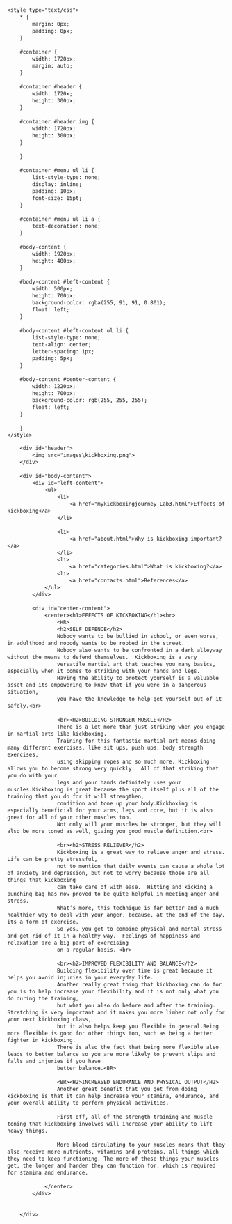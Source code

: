 <!DOCTYPE html>
<html>

<head>
    <meta charset="utf-8">
    <meta name="viewport" content="width=device-width, initial-scale=1">
    <title></title>

    <style type="text/css">
        * {
            margin: 0px;
            padding: 0px;
        }

        #container {
            width: 1720px;
            margin: auto;
        }

        #container #header {
            width: 1720x;
            height: 300px;
        }

        #container #header img {
            width: 1720px;
            height: 300px;
        }

        }

        #container #menu ul li {
            list-style-type: none;
            display: inline;
            padding: 10px;
            font-size: 15pt;
        }

        #container #menu ul li a {
            text-decoration: none;
        }

        #body-content {
            width: 1920px;
            height: 400px;
        }

        #body-content #left-content {
            width: 500px;
            height: 700px;
            background-color: rgba(255, 91, 91, 0.801);
            float: left;
        }

        #body-content #left-content ul li {
            list-style-type: none;
            text-align: center;
            letter-spacing: 1px;
            padding: 5px;
        }

        #body-content #center-content {
            width: 1220px;
            height: 700px;
            background-color: rgb(255, 255, 255);
            float: left;
        }

        }
    </style>
</head>

<body>
    <div id="container">

        <div id="header">
            <img src="images\kickboxing.png">
        </div>

        <div id="body-content">
            <div id="left-content">
                <ul>
                    <li>
                        <a href="mykickboxingjourney Lab3.html">Effects of kickboxing</a>
                    </li>

                    <li>
                        <a href="about.html">Why is kickboxing important?</a>
                    </li>
                    <li>
                        <a href="categories.html">What is kickboxing?</a>
                    <li>
                        <a href="contacts.html">References</a>
                </ul>
            </div>

            <div id="center-content">
                <center><h1>EFFECTS OF KICKBOXING</h1><br>
                    <HR>
                    <h2>SELF DEFENCE</h2> 
                    Nobody wants to be bullied in school, or even worse, in adulthood and nobody wants to be robbed in the street.  
                    Nobody also wants to be confronted in a dark alleyway without the means to defend themselves.  Kickboxing is a very 
                    versatile martial art that teaches you many basics, especially when it comes to striking with your hands and legs.  
                    Having the ability to protect yourself is a valuable asset and its empowering to know that if you were in a dangerous situation, 
                    you have the knowledge to help get yourself out of it safely.<br>
                
                    <br><H2>BUILDING STRONGER MUSCLE</H2>
                    There is a lot more than just striking when you engage in martial arts like kickboxing. 
                    Training for this fantastic martial art means doing many different exercises, like sit ups, push ups, body strength exercises, 
                    using skipping ropes and so much more. Kickboxing allows you to become strong very quickly.  All of that striking that you do with your 
                    legs and your hands definitely uses your muscles.Kickboxing is great because the sport itself plus all of the training that you do for it will strengthen, 
                    condition and tone up your body.Kickboxing is especially beneficial for your arms, legs and core, but it is also great for all of your other muscles too. 
                    Not only will your muscles be stronger, but they will also be more toned as well, giving you good muscle definition.<br>

                    <br><h2>STRESS RELIEVER</h2>
                    Kickboxing is a great way to relieve anger and stress. Life can be pretty stressful, 
                    not to mention that daily events can cause a whole lot of anxiety and depression, but not to worry because those are all things that kickboxing 
                    can take care of with ease.  Hitting and kicking a punching bag has now proved to be quite helpful in meeting anger and stress.   
                    What’s more, this technique is far better and a much healthier way to deal with your anger, because, at the end of the day, its a form of exercise. 
                    So yes, you get to combine physical and mental stress and get rid of it in a healthy way.  Feelings of happiness and relaxation are a big part of exercising 
                    on a regular basis. <br>

                    <br><h2>IMPROVED FLEXIBILITY AND BALANCE</h2>
                    Building flexibility over time is great because it helps you avoid injuries in your everyday life. 
                    Another really great thing that kickboxing can do for you is to help increase your flexibility and it is not only what you do during the training, 
                    but what you also do before and after the training.   Stretching is very important and it makes you more limber not only for your next kickboxing class, 
                    but it also helps keep you flexible in general.Being more flexible is good for other things too, such as being a better fighter in kickboxing.  
                    There is also the fact that being more flexible also leads to better balance so you are more likely to prevent slips and falls and injuries if you have 
                    better balance.<BR>

                    <BR><H2>INCREASED ENDURANCE AND PHYSICAL OUTPUT</H2>
                    Another great benefit that you get from doing kickboxing is that it can help increase your stamina, endurance, and your overall ability to perform physical activities.

                    First off, all of the strength training and muscle toning that kickboxing involves will increase your ability to lift heavy things.
                        
                    More blood circulating to your muscles means that they also receive more nutrients, vitamins and proteins, all things which they need to keep functioning. The more of these things your muscles get, the longer and harder they can function for, which is required for stamina and endurance.

                </center>
            </div>


        </div>

</body>

</html>
